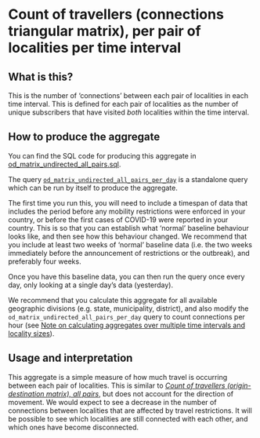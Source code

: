 # Count of travellers (connections triangular matrix), per pair of localities per time interval

## What is this?

This is the number of ‘connections’ between each pair of localities in each time interval. This is defined for each pair of localities as the number of unique subscribers that have visited _both_ localities within the time interval.

## How to produce the aggregate

You can find the SQL code for producing this aggregate in [od_matrix_undirected_all_pairs.sql](od_matrix_undirected_all_pairs.sql).

The query [`od_matrix_undirected_all_pairs_per_day`](od_matrix_undirected_all_pairs.sql#L5-L51) is a standalone query which can be run by itself to produce the aggregate.

The first time you run this, you will need to include a timespan of data that includes the period before any mobility restrictions were enforced in your country, or before the first cases of COVID-19 were reported in your country. This is so that you can establish what ‘normal’ baseline behaviour looks like, and then see how this behaviour changed. We recommend that you include at least two weeks of ‘normal’ baseline data (i.e. the two weeks immediately before the announcement of restrictions or the outbreak), and preferably four weeks.

Once you have this baseline data, you can then run the query once every day, only looking at a single day’s data (yesterday).

We recommend that you calculate this aggregate for all available geographic divisions (e.g. state, municipality, district), and also modify the `od_matrix_undirected_all_pairs_per_day` query to count connections per hour (see [Note on calculating aggregates over multiple time intervals and locality sizes](README.md#calculating-aggregates-over-multiple-time-intervals-and-locality-sizes)).

## Usage and interpretation

This aggregate is a simple measure of how much travel is occurring between each pair of localities. This is similar to [_Count of travellers (origin-destination matrix), all pairs_](od_matrix_directed_all_pairs.sql), but does not account for the direction of movement. We would expect to see a decrease in the number of connections between localities that are affected by travel restrictions. It will be possible to see which localities are still connected with each other, and which ones have become disconnected.
